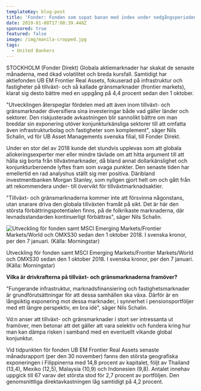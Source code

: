 ```yaml
---
templateKey: blog-post
title: 'Fonder: Fonden som sopat banan med index under nedgångsperioden'
date: 2019-01-08T17:08:39.448Z
sponsored: true
featured: false
image: /img/manila-cropped.jpg
tags:
  - United Bankers
---
```

STOCKHOLM (Fonder Direkt) Globala aktiemarknader har skakat de senaste månaderna, med ökad volatilitet och breda kursfall. Samtidigt har aktiefonden UB EM Frontier Real Assets, fokuserad på infrastruktur och fastigheter på tillväxt- och så kallade gränsmarknader (frontier markets), klarat sig desto bättre med en uppgång på 4,4 procent sedan den 1 oktober.


"Utvecklingen återspeglar fördelen med att även inom tillväxt- och gränsmarknader diversifiera sina investeringar både vad gäller länder och sektorer. Den riskjusterade avkastningen blir sannolikt bättre om man breddar sin exponering utöver konjunkturkänsliga sektorer till att omfatta även infrastrukturbolag och fastigheter som komplement", säger Nils Schalin, vd för UB Asset Managements svenska filial, till Fonder Direkt.

Under en stor del av 2018 kunde det stundvis upplevas som att globala allokeringsexperter mer eller mindre tävlade om att hitta argument till att hålla sig borta från tillväxtmarknader, då bland annat dollarkänslighet och konjunkturberoende lyftes fram som svaga punkter. Den senaste tiden har emellertid en rad analyshus ställt sig mer positiva. Däribland investmentbanken Morgan Stanley, som nyligen gjort helt om och gått från att rekommendera under- till övervikt för tillväxtmarknadsaktier.


"Tillväxt- och gränsmarknaderna kommer inte att försvinna någonstans, utan snarare driva den globala tillväxten framåt på sikt. Det är här den största förbättringspotentialen finns, på de folkrikaste marknaderna, där levnadsstandarden kontinuerligt förbättras", säger Nils Schalin.

![Utveckling för fonden samt MSCI Emerging Markets/Frontier Markets/World och OMXS30 sedan den 1 oktober 2018. I svenska kronor, per den 7 januari. (Källa: Morningstar)](/img/ub.png)

<span class="image-caption">Utveckling för fonden samt MSCI Emerging Markets/Frontier Markets/World och OMXS30 sedan den 1 oktober 2018. I svenska kronor, per den 7 januari. (Källa: Morningstar)</span>

**Vilka är drivkrafterna på tillväxt- och gränsmarknaderna framöver?**


"Fungerande infrastruktur, marknadsfinansiering och fastighetsmarknader är grundförutsättningar för att dessa samhällen ska växa. Därför är en långsiktig exponering mot dessa marknader, i synnerhet i pensionsportföljer med ett längre perspektiv, en bra idé", säger Nils Schalin.

Vd:n anser att tillväxt- och gränsmarknader i stort ser intressanta ut framöver, men betonar att det gäller att vara selektiv och fundera kring hur man kan dämpa risken i samband med en eventuellt vikande global konjunktur.

Vid tidpunkten för fonden UB EM Frontier Real Assets senaste månadsrapport (per den 30 november) fanns den största geografiska exponeringen i Filippinerna med 14,8 procent av kapitalet, följt av Thailand (13,4), Mexiko (12,5), Malaysia (10,9) och Indonesien (9,8). Antalet innehav uppgick till 67 varav det största stod för 2,7 procent av portföljen. Den genomsnittliga direktavkastningen låg samtidigt på 4,2 procent.
